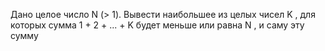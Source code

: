  Дано целое число N (> 1). Вывести наибольшее из целых чисел K , для
 которых сумма 1 + 2 + ... + K будет меньше или равна N , и саму эту сумму

